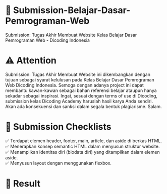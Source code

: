 # :file_folder:	 Submission-Belajar-Dasar-Pemrograman-Web
Submission: Tugas Akhir Membuat Website Kelas Belajar Dasar Pemrograman Web - Dicoding Indonesia

# :warning:	Attention
Submission: Tugas Akhir Membuat Website ini dikembangkan dengan tujuan sebagai syarat kelulusan pada Kelas Belajar Dasar Pemrograman Web Dicoding Indonesia. Semoga dengan adanya project ini dapat membantu kawan-kawan sebagai bahan referensi belajar ataupun hanya sekadar sebagai inspirasi. Ingat, sesuai dengan terms of use di Dicoding, submission kelas Dicoding Academy haruslah hasil karya Anda sendiri. Akan ada konsekuensi dan sanksi dalam segala bentuk plagiarisme. Salam.

# :page_with_curl: Submission Checklists 
:white_check_mark: Terdapat elemen header, footer, main, article, dan aside di berkas HTML.<br>
:white_check_mark: Menerapkan konsep semantic HTML dalam menyusun struktur website.<br>
:white_check_mark: Menampilkan identitas diri (biodata diri) yang ditampilkan dalam elemen aside.<br>
:white_check_mark: Menyusun layout dengan menggunakan flexbox.<br>

# :pushpin: Result
